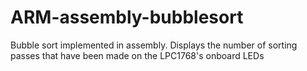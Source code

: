 # ARM-assembly-bubblesort
Bubble sort implemented in assembly. Displays the number of sorting passes that have been made on the LPC1768's onboard LEDs
